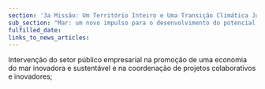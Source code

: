 ```yaml
---
section: '3a Missão: Um Território Inteiro e Uma Transição Climática Justa'
sub_section: "Mar: um novo impulso para o desenvolvimento do potencial oceânico do país"
fulfilled_date:
links_to_news_articles:
---
```


Intervenção do setor público empresarial na promoção de uma economia do mar inovadora e sustentável e na coordenação de projetos colaborativos e inovadores;